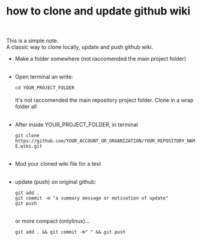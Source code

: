 # how to clone and update github wiki
<br><br>
This is a simple note.<br>
A classic way to clone locally, update and push github wiki.


-   Make a folder somewhere (not raccomended the main project folder)<br><br>

-   Open terminal an write:

    `cd YOUR_PROJECT_FOLDER`<br><br>
    It's not raccomended the main repository project folder. Clone in a wrap folder all<br><br>

-   After inside YOUR_PROJECT_FOLDER, in terminal

    `git clone https://github.com/YOUR_ACCOUNT_OR_ORGANIZATION/YOUR_REPOSITORY_NAME.wiki.git`<br><br>

-   Mod your cloned wiki file for a test<br><br>

-   update (push) on original github:<br>
    ```
    git add .
    git commit -m "a summary message or motivation of update"
    git push
    ```
    <br>
    or more compact (onlylinux)...<br>
     
    `git add . && git commit -m" " && git push`

  
